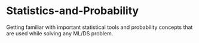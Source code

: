 # Statistics-and-Probability
Getting familiar with important statistical tools and probability concepts that are used while solving any ML/DS problem.
